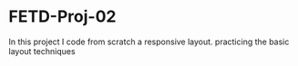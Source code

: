 # FETD-Proj-02
In this project I code from scratch a responsive layout. practicing the basic layout techniques
